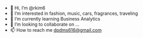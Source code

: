 - 👋 Hi, I’m @rkim6
- 👀 I’m interested in fashion, music, cars, fragrances, traveling
- 🌱 I’m currently learning Business Analytics
- 💞️ I’m looking to collaborate on ...
- 📫 How to reach me dpdms616@gmail.com

<!---
rkim6/rkim6 is a ✨ special ✨ repository because its `README.md` (this file) appears on your GitHub profile.
You can click the Preview link to take a look at your changes.
--->

